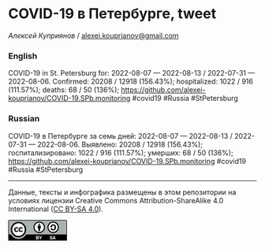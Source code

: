 COVID-19 в Петербурге, tweet
============================

*Алексей Куприянов* /
<a href="mailto:alexei.kouprianov@gmail.com" class="email">alexei.kouprianov@gmail.com</a>

### English

COVID-19 in St. Petersburg for: 2022-08-07 — 2022-08-13 / 2022-07-31 —
2022-08-06. Сonfirmed: 20208 / 12918 (156.43%); hospitalized: 1022 / 916
(111.57%); deaths: 68 / 50 (136%);
<a href="https://github.com/alexei-kouprianov/COVID-19.SPb.monitoring" class="uri">https://github.com/alexei-kouprianov/COVID-19.SPb.monitoring</a>
\#covid19 \#Russia \#StPetersburg

### Russian

COVID-19 в Петербурге за семь дней: 2022-08-07 — 2022-08-13 / 2022-07-31
— 2022-08-06. Выявлено: 20208 / 12918 (156.43%); госпитализировано: 1022
/ 916 (111.57%); умерших: 68 / 50 (136%);
<a href="https://github.com/alexei-kouprianov/COVID-19.SPb.monitoring" class="uri">https://github.com/alexei-kouprianov/COVID-19.SPb.monitoring</a>
\#covid19 \#Russia \#StPetersburg

------------------------------------------------------------------------

Данные, тексты и инфографика размещены в этом репозитории на условиях
лицензии Creative Commons Attribution-ShareAlike 4.0 International ([CC
BY-SA 4.0](https://creativecommons.org/licenses/by-sa/4.0/)).

![](../misc/CC-BY-SA-icon.png "CC-BY-SA")

